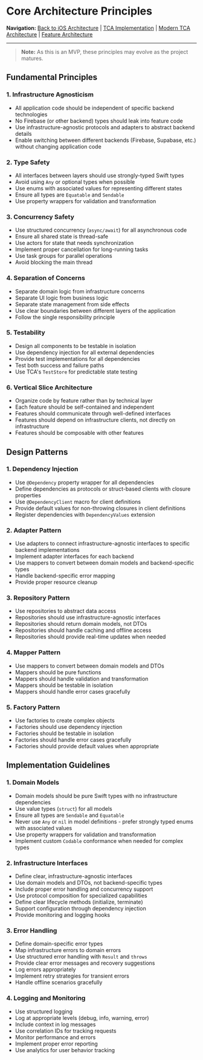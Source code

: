 # Core Architecture Principles

**Navigation:** [Back to iOS Architecture](README.md) | [TCA Implementation](TCAImplementation.md) | [Modern TCA Architecture](ComposableArchitecture.md) | [Feature Architecture](FeatureArchitecture.md)

---

> **Note:** As this is an MVP, these principles may evolve as the project matures.

## Fundamental Principles

### 1. Infrastructure Agnosticism

- All application code should be independent of specific backend technologies
- No Firebase (or other backend) types should leak into feature code
- Use infrastructure-agnostic protocols and adapters to abstract backend details
- Enable switching between different backends (Firebase, Supabase, etc.) without changing application code

### 2. Type Safety

- All interfaces between layers should use strongly-typed Swift types
- Avoid using `Any` or optional types when possible
- Use enums with associated values for representing different states
- Ensure all types are `Equatable` and `Sendable`
- Use property wrappers for validation and transformation

### 3. Concurrency Safety

- Use structured concurrency (`async/await`) for all asynchronous code
- Ensure all shared state is thread-safe
- Use actors for state that needs synchronization
- Implement proper cancellation for long-running tasks
- Use task groups for parallel operations
- Avoid blocking the main thread

### 4. Separation of Concerns

- Separate domain logic from infrastructure concerns
- Separate UI logic from business logic
- Separate state management from side effects
- Use clear boundaries between different layers of the application
- Follow the single responsibility principle

### 5. Testability

- Design all components to be testable in isolation
- Use dependency injection for all external dependencies
- Provide test implementations for all dependencies
- Test both success and failure paths
- Use TCA's `TestStore` for predictable state testing

### 6. Vertical Slice Architecture

- Organize code by feature rather than by technical layer
- Each feature should be self-contained and independent
- Features should communicate through well-defined interfaces
- Features should depend on infrastructure clients, not directly on infrastructure
- Features should be composable with other features

## Design Patterns

### 1. Dependency Injection

- Use `@Dependency` property wrapper for all dependencies
- Define dependencies as protocols or struct-based clients with closure properties
- Use `@DependencyClient` macro for client definitions
- Provide default values for non-throwing closures in client definitions
- Register dependencies with `DependencyValues` extension

### 2. Adapter Pattern

- Use adapters to connect infrastructure-agnostic interfaces to specific backend implementations
- Implement adapter interfaces for each backend
- Use mappers to convert between domain models and backend-specific types
- Handle backend-specific error mapping
- Provide proper resource cleanup

### 3. Repository Pattern

- Use repositories to abstract data access
- Repositories should use infrastructure-agnostic interfaces
- Repositories should return domain models, not DTOs
- Repositories should handle caching and offline access
- Repositories should provide real-time updates when needed

### 4. Mapper Pattern

- Use mappers to convert between domain models and DTOs
- Mappers should be pure functions
- Mappers should handle validation and transformation
- Mappers should be testable in isolation
- Mappers should handle error cases gracefully

### 5. Factory Pattern

- Use factories to create complex objects
- Factories should use dependency injection
- Factories should be testable in isolation
- Factories should handle error cases gracefully
- Factories should provide default values when appropriate

## Implementation Guidelines

### 1. Domain Models

- Domain models should be pure Swift types with no infrastructure dependencies
- Use value types (`struct`) for all models
- Ensure all types are `Sendable` and `Equatable`
- Never use `Any` or `nil` in model definitions - prefer strongly typed enums with associated values
- Use property wrappers for validation and transformation
- Implement custom `Codable` conformance when needed for complex types

### 2. Infrastructure Interfaces

- Define clear, infrastructure-agnostic interfaces
- Use domain models and DTOs, not backend-specific types
- Include proper error handling and concurrency support
- Use protocol composition for specialized capabilities
- Define clear lifecycle methods (initialize, terminate)
- Support configuration through dependency injection
- Provide monitoring and logging hooks

### 3. Error Handling

- Define domain-specific error types
- Map infrastructure errors to domain errors
- Use structured error handling with `Result` and `throws`
- Provide clear error messages and recovery suggestions
- Log errors appropriately
- Implement retry strategies for transient errors
- Handle offline scenarios gracefully

### 4. Logging and Monitoring

- Use structured logging
- Log at appropriate levels (debug, info, warning, error)
- Include context in log messages
- Use correlation IDs for tracking requests
- Monitor performance and errors
- Implement proper error reporting
- Use analytics for user behavior tracking
